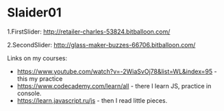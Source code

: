 # Slaider01

1.FirstSlider: http://retailer-charles-53824.bitballoon.com/ 

2.SecondSlider: http://glass-maker-buzzes-66706.bitballoon.com/

Links on my courses:
- https://www.youtube.com/watch?v=-2WiaSvOj78&list=WL&index=95 - this my practice
- https://www.codecademy.com/learn/all - there I learn JS, practice in console.
- https://learn.javascript.ru/js - then I read little pieces.


